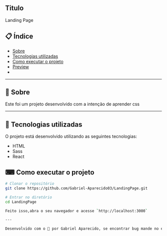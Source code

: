 ## Titulo 
<p>Landing Page</p>



## 📋 Índice
- [Sobre](#-Sobre)
- [Tecnologias utilizadas](#-Tecnologias-utilizadas)
- [Como executar o projeto](#-Como-executar-o-projeto)
- [Preview](#-Preview)
- 
---

## 📖 Sobre 

  Este foi um projeto desenvolvido com a intenção de aprender css

---

## 🚀 Tecnologias utilizadas

O projeto está desenvolvido utilizando as seguintes tecnologias:

- HTML
- Sass
- React
## ⌨ Como executar o projeto

```bash
# Clonar o repositório
git clone https://github.com/Gabriel-Aparecido03/LandingPage.git

# Entrar no diretório
cd LandingPage

Feito isso,abra o seu navegador e acesse `http://localhost:3000`

---

Desenvolvido com o 💜 por Gabriel Aparecido, se encontrar bug mande no e-mail: gabriel.aparecido.silva03@gmail.com
